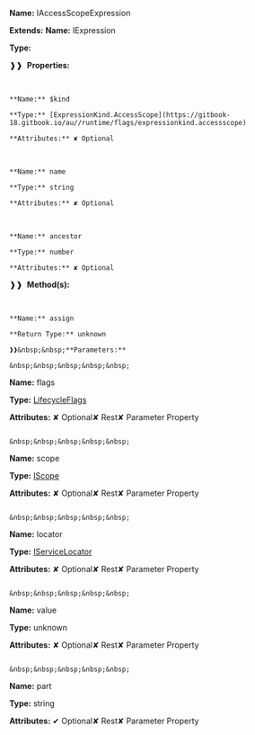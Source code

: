 **Name:** IAccessScopeExpression

**Extends:** **Name:** IExpression

**Type:**

❱❱&nbsp;&nbsp;**Properties:**

&nbsp;&nbsp;&nbsp;&nbsp;&nbsp;
```
**Name:** $kind

**Type:** [ExpressionKind.AccessScope](https://gitbook-18.gitbook.io/au//runtime/flags/expressionkind.accessscope)

**Attributes:** ✘ Optional

```

&nbsp;&nbsp;&nbsp;&nbsp;&nbsp;
```
**Name:** name

**Type:** string

**Attributes:** ✘ Optional

```

&nbsp;&nbsp;&nbsp;&nbsp;&nbsp;
```
**Name:** ancestor

**Type:** number

**Attributes:** ✘ Optional

```

❱❱&nbsp;&nbsp;**Method(s):**

&nbsp;&nbsp;&nbsp;&nbsp;&nbsp;
```
**Name:** assign

**Return Type:** unknown

❱❱&nbsp;&nbsp;**Parameters:**

&nbsp;&nbsp;&nbsp;&nbsp;&nbsp;
```
**Name:** flags

**Type:** [LifecycleFlags](https://gitbook-18.gitbook.io/au//runtime/flags/enums/lifecycleflags)

**Attributes:** ✘ Optional✘ Rest✘ Parameter Property

```

&nbsp;&nbsp;&nbsp;&nbsp;&nbsp;
```
**Name:** scope

**Type:** [IScope](https://gitbook-18.gitbook.io/au//runtime/observation/interfaces/iscope)

**Attributes:** ✘ Optional✘ Rest✘ Parameter Property

```

&nbsp;&nbsp;&nbsp;&nbsp;&nbsp;
```
**Name:** locator

**Type:** [IServiceLocator](https://gitbook-18.gitbook.io/au//kernel/di/interfaces/iservicelocator)

**Attributes:** ✘ Optional✘ Rest✘ Parameter Property

```

&nbsp;&nbsp;&nbsp;&nbsp;&nbsp;
```
**Name:** value

**Type:** unknown

**Attributes:** ✘ Optional✘ Rest✘ Parameter Property

```

&nbsp;&nbsp;&nbsp;&nbsp;&nbsp;
```
**Name:** part

**Type:** string

**Attributes:** ✔ Optional✘ Rest✘ Parameter Property

```

```


